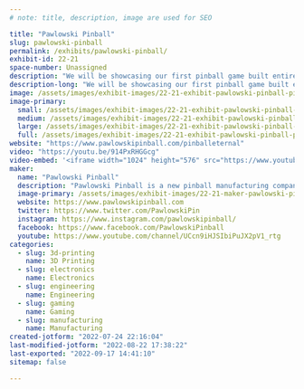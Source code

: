 ```yaml
---
# note: title, description, image are used for SEO

title: "Pawlowski Pinball"
slug: pawlowski-pinball
permalink: /exhibits/pawlowski-pinball/
exhibit-id: 22-21
space-number: Unassigned
description: "We will be showcasing our first pinball game built entirely on our own platform. "
description-long: "We will be showcasing our first pinball game built entirely on our own platform. Pinball machines are becoming more popular and in demand. Prices can range from $7,000 to $15,000. We offer a fully functional game competitive to others at only $2,000."
image: /assets/images/exhibit-images/22-21-exhibit-pawlowski-pinball-pinballexhibit-large.jpg
image-primary: 
  small: /assets/images/exhibit-images/22-21-exhibit-pawlowski-pinball-pinballexhibit-small.jpg
  medium: /assets/images/exhibit-images/22-21-exhibit-pawlowski-pinball-pinballexhibit-medium.jpg
  large: /assets/images/exhibit-images/22-21-exhibit-pawlowski-pinball-pinballexhibit-large.jpg
  full: /assets/images/exhibit-images/22-21-exhibit-pawlowski-pinball-pinballexhibit-full.jpg
website: "https://www.pawlowskipinball.com/pinballeternal"
video: "https://youtu.be/914PxRHGGcg"
video-embed: '<iframe width="1024" height="576" src="https://www.youtube.com/embed/914PxRHGGcg?feature=oembed" frameborder="0" allow="accelerometer; autoplay; clipboard-write; encrypted-media; gyroscope; picture-in-picture" allowfullscreen title="Pinball Eternal preview at SFGE 2022 (Horror theme with heavy metal music)"></iframe>'
maker: 
  name: "Pawlowski Pinball"
  description: "Pawlowski Pinball is a new pinball manufacturing company out of Longwood, FL. We are bringing our first full run pinball game to market in 2022 as well as opening our own custom shop."
  image-primary: /assets/images/exhibit-images/22-21-maker-pawlowski-pinball-supa-logo-medium.png
  website: https://www.pawlowskipinball.com
  twitter: https://www.twitter.com/PawlowskiPin
  instagram: https://www.instagram.com/pawlowskipinball/
  facebook: https://www.facebook.com/PawlowskiPinball
  youtube: https://www.youtube.com/channel/UCcn9iHJSIbiPuJX2pV1_rtg
categories: 
  - slug: 3d-printing
    name: 3D Printing
  - slug: electronics
    name: Electronics
  - slug: engineering
    name: Engineering
  - slug: gaming
    name: Gaming
  - slug: manufacturing
    name: Manufacturing
created-jotform: "2022-07-24 22:16:04"
last-modified-jotform: "2022-08-22 17:38:22"
last-exported: "2022-09-17 14:41:10"
sitemap: false

---
```

